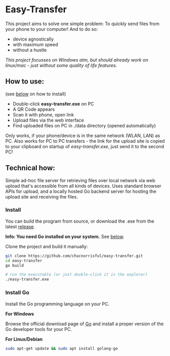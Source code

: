 # Easy-Transfer

This project aims to solve one simple problem: To quickly send files from your phone to your computer!
And to do so:
- device agnostically
- with maximum speed
- without a hustle

*This project focusses on Windows atm, but should already work on linux/mac - just without some quality of life features.*

## How to use:
(see [below](#install) on how to install)

- Double-click **easy-transfer.exe** on PC
- A QR Code appears
- Scan it with phone, open link
- Upload files via the web interface
- Find uploaded files on PC in ./data directory (opened automatically)

Only works, if your phone/device is in the same network (WLAN, LAN) as PC.
Also works for PC to PC transfers - the link for the upload site is copied to your clipboard on startup of *easy-transfer.exe*, just send it to the second PC!

## Technical how:
Simple ad-hoc file server for retrieving files over local network via web upload that's accessible from all kinds of devices. 
Uses standard browser APIs for upload, and a locally hosted Go backend server for hosting the upload site and receiving the files.

### Install

You can build the program from source, or download the .exe from the latest [release](https://github.com/chucnorrisful/easy-transfer/releases/latest).

**Info: You need Go installed on your system.**
See [below](#install-go).

Clone the project and build it manually:

```sh
git clone https://github.com/chucnorrisful/easy-transfer.git
cd easy-transfer
go build

# run the executable (or just double-click it in the explorer)
./easy-transfer.exe
```

### Install Go

Install the Go programming language on your PC.

**For Windows**

Browse the official download page of [Go](https://go.dev/dl/) and install a proper
version of the Go developer tools for your PC.

**For Linux/Debian**
```sh
sudo apt-get update && sudo apt install golang-go 
```
